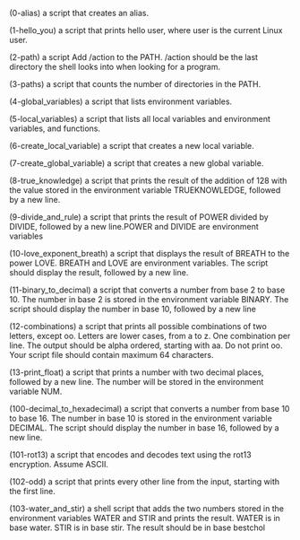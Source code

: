 (0-alias) a script that creates an alias.

(1-hello_you) a script that prints hello user, where user is the current Linux user.

(2-path) a script Add /action to the PATH. /action should be the last directory the shell looks into when looking for a program.

(3-paths) a script that counts the number of directories in the PATH.

(4-global_variables) a script that lists environment variables.

(5-local_variables) a script that lists all local variables and environment variables, and functions.

(6-create_local_variable) a script that creates a new local variable.

(7-create_global_variable) a script that creates a new global variable.

(8-true_knowledge) a script that prints the result of the addition of 128 with the value stored in the environment variable TRUEKNOWLEDGE, followed by a new line.

(9-divide_and_rule) a script that prints the result of POWER divided by DIVIDE, followed by a new line.POWER and DIVIDE are environment variables

(10-love_exponent_breath) a script that displays the result of BREATH to the power LOVE. BREATH and LOVE are environment variables. The script should display the result, followed by a new line.

(11-binary_to_decimal)  a script that converts a number from base 2 to base 10. The number in base 2 is stored in the environment variable BINARY. The script should display the number in base 10, followed by a new line

(12-combinations) a script that prints all possible combinations of two letters, except oo. Letters are lower cases, from a to z. One combination per line. The output should be alpha ordered, starting with aa. Do not print oo. Your script file should contain maximum 64 characters.

(13-print_float) a script that prints a number with two decimal places, followed by a new line. The number will be stored in the environment variable NUM.

(100-decimal_to_hexadecimal) a script that converts a number from base 10 to base 16. The number in base 10 is stored in the environment variable DECIMAL. The script should display the number in base 16, followed by a new line.

(101-rot13) a script that encodes and decodes text using the rot13 encryption. Assume ASCII.

(102-odd) a script that prints every other line from the input, starting with the first line.

(103-water_and_stir) a shell script that adds the two numbers stored in the environment variables WATER and STIR and prints the result. WATER is in base water. STIR is in base stir. The result should be in base bestchol








